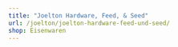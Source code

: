 ```yaml
---
title: "Joelton Hardware, Feed, & Seed"
url: /joelton/joelton-hardware-feed-und-seed/
shop: Eisenwaren
---
```

